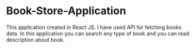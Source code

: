 # Book-Store-Application
This application created in React JS. I have used API for fetching books data. In this application you can search any type of book and you can read description about book. 
